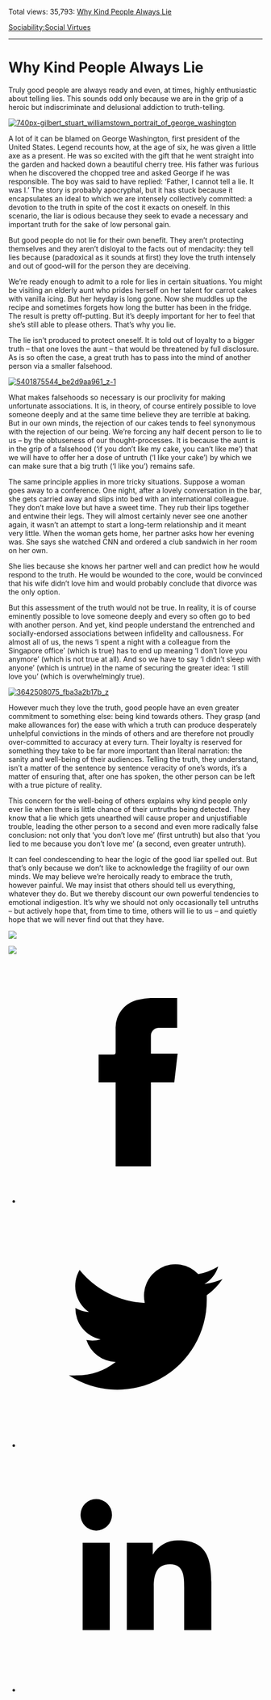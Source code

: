 Total views: 35,793: [Why Kind People Always Lie](https://www.theschooloflife.com/thebookoflife/why-kind-people-always-lie/)

[Sociability:](https://www.theschooloflife.com/thebookoflife/category/sociability/)[Social Virtues](https://www.theschooloflife.com/thebookoflife/category/sociability/social-virtues/)

* * *

# Why Kind People Always Lie
<style>
						.alignnone {
  display: block;
  margin-left: auto;
  margin-right: auto;
  align: center:
}

.addtoany_share_save_container {
display:none;
}

.wp-block-image {
		display: block;
  margin-left: auto;
  margin-right: auto;
  width: 50%;
}

.aligncenter {
display: block;
  margin-left: auto;
  margin-right: auto;
  align: center:
}

@media only screen and (max-width: 500px) {
  .wp-block-image {
		display: block;
  margin-left: auto;
  margin-right: auto;
  width: 100%;
} }

h1 {max-width: 600px !important;
}
.s18-single-post .content-area .site-main article .post-cat-header-display + .old-wrapper p {
    font-size: 1.200em
}
						</style>

Truly good people are always ready and even, at times, highly enthusiastic about telling lies. This sounds odd only because we are in the grip of a heroic but indiscriminate and delusional addiction to truth-telling.

[![740px-gilbert_stuart_williamstown_portrait_of_george_washington](https://www.theschooloflife.com/thebookoflife/wp-content/uploads/2016/10/740px-Gilbert_Stuart_Williamstown_Portrait_of_George_Washington.jpg)](http://www.thebookoflife.org/wp-content/uploads/2016/10/740px-Gilbert_Stuart_Williamstown_Portrait_of_George_Washington.jpg)

A lot of it can be blamed on George Washington, first president of the United States. Legend recounts how, at the age of six, he was given a little axe as a present. He was so excited with the gift that he went straight into the garden and hacked down a beautiful cherry tree. His father was furious when he discovered the chopped tree and asked George if he was responsible. The boy was said to have replied: ‘Father, I cannot tell a lie. It was I.’ The story is probably apocryphal, but it has stuck because it encapsulates an ideal to which we are intensely collectively committed: a devotion to the truth in spite of the cost it exacts on oneself. In this scenario, the liar is odious because they seek to evade a necessary and important truth for the sake of low personal gain.

But good people do not lie for their own benefit. They aren’t protecting themselves and they aren’t disloyal to the facts out of mendacity: they tell lies because (paradoxical as it sounds at first) they love the truth intensely and out of good-will for the person they are deceiving.

We’re ready enough to admit to a role for lies in certain situations. You might be visiting an elderly aunt who prides herself on her talent for carrot cakes with vanilla icing. But her heyday is long gone. Now she muddles up the recipe and sometimes forgets how long the butter has been in the fridge. The result is pretty off-putting. But it’s deeply important for her to feel that she’s still able to please others. That’s why you lie.

The lie isn’t produced to protect oneself. It is told out of loyalty to a bigger truth – that one loves the aunt – that would be threatened by full disclosure. As is so often the case, a great truth has to pass into the mind of another person via a smaller falsehood.

[![5401875544_be2d9aa961_z-1](https://www.theschooloflife.com/thebookoflife/wp-content/uploads/2016/10/5401875544_be2d9aa961_z-1.jpg)](http://www.thebookoflife.org/wp-content/uploads/2016/10/5401875544_be2d9aa961_z-1.jpg)

What makes falsehoods so necessary is our proclivity for making unfortunate associations. It is, in theory, of course entirely possible to love someone deeply and at the same time believe they are terrible at baking. But in our own minds, the rejection of our cakes tends to feel synonymous with the rejection of our being. We’re forcing any half decent person to lie to us – by the obtuseness of our thought-processes. It is because the aunt is in the grip of a falsehood (‘if you don’t like my cake, you can’t like me’) that we will have to offer her a dose of untruth (‘I like your cake’) by which we can make sure that a big truth (‘I like you’) remains safe.

The same principle applies in more tricky situations. Suppose a woman goes away to a conference. One night, after a lovely conversation in the bar, she gets carried away and slips into bed with an international colleague. They don’t make love but have a sweet time. They rub their lips together and entwine their legs. They will almost certainly never see one another again, it wasn’t an attempt to start a long-term relationship and it meant very little. When the woman gets home, her partner asks how her evening was. She says she watched CNN and ordered a club sandwich in her room on her own.

She lies because she knows her partner well and can predict how he would respond to the truth. He would be wounded to the core, would be convinced that his wife didn’t love him and would probably conclude that divorce was the only option.

But this assessment of the truth would not be true. In reality, it is of course eminently possible to love someone deeply and every so often go to bed with another person. And yet, kind people understand the entrenched and socially-endorsed associations between infidelity and callousness. For almost all of us, the news ‘I spent a night with a colleague from the Singapore office’ (which is true) has to end up meaning ‘I don’t love you anymore’ (which is not true at all). And so we have to say ‘I didn’t sleep with anyone’ (which is untrue) in the name of securing the greater idea: ‘I still love you’ (which is overwhelmingly true).

[![3642508075_fba3a2b17b_z](https://www.theschooloflife.com/thebookoflife/wp-content/uploads/2016/10/3642508075_fba3a2b17b_z.jpg)](http://www.thebookoflife.org/wp-content/uploads/2016/10/3642508075_fba3a2b17b_z.jpg)

However much they love the truth, good people have an even greater commitment to something else: being kind towards others. They grasp (and make allowances for) the ease with which a truth can produce desperately unhelpful convictions in the minds of others and are therefore not proudly over-committed to accuracy at every turn. Their loyalty is reserved for something they take to be far more important than literal narration: the sanity and well-being of their audiences. Telling the truth, they understand, isn’t a matter of the sentence by sentence veracity of one’s words, it’s a matter of ensuring that, after one has spoken, the other person can be left with a true picture of reality.

This concern for the well-being of others explains why kind people only ever lie when there is little chance of their untruths being detected. They know that a lie which gets unearthed will cause proper and unjustifiable trouble, leading the other person to a second and even more radically false conclusion: not only that ‘you don’t love me’ (first untruth) but also that ‘you lied to me because you don’t love me’ (a second, even greater untruth).

It can feel condescending to hear the logic of the good liar spelled out. But that’s only because we don’t like to acknowledge the fragility of our own minds. We may believe we’re heroically ready to embrace the truth, however painful. We may insist that others should tell us everything, whatever they do. But we thereby discount our own powerful tendencies to emotional indigestion. It’s why we should not only occasionally tell untruths – but actively hope that, from time to time, others will lie to us – and quietly hope that we will never find out that they have.

[![](https://img.youtube.com/vi/v1E0xsiYMr0/0.jpg)](https://www.youtube.com/embed/v1E0xsiYMr0 '')

[![](https://img.youtube.com/vi/steu0fYGqhQ/0.jpg)](https://www.youtube.com/embed/steu0fYGqhQ '')
<style>
    .iframe-class { display: block !important; }
</style>

- [<svg xmlns="http://www.w3.org/2000/svg" viewbox="0 0 26 26"><title>Facebook</title>
                    <g>
                        <path d="M8.38,10H9.92c.2,0,.29,0,.29-.28,0-.82,0-1.64,0-2.46a3.05,3.05,0,0,1,2.57-3.15A7.22,7.22,0,0,1,14,3.95c.86,0,1.71,0,2.57,0h.25v3.2h-2A.85.85,0,0,0,14,8c0,.62,0,1.24,0,1.91h2.87L16.51,13H14v9H10.21V13H8.38Z"></path>
                    </g>
                </svg>](http://www.facebook.com/sharer/sharer.php?u=https://www.theschooloflife.com/thebookoflife/why-kind-people-always-lie/)
- [<svg xmlns="http://www.w3.org/2000/svg" viewbox="0 0 26 26"><title>Twitter</title>
                    <path d="M21.69,7.9a6.75,6.75,0,0,1-1.94.53,3.39,3.39,0,0,0,1.48-1.87,6.76,6.76,0,0,1-2.14.82,3.38,3.38,0,0,0-5.75,3.08,9.59,9.59,0,0,1-7-3.53,3.38,3.38,0,0,0,1,4.51A3.36,3.36,0,0,1,5.89,11v0A3.38,3.38,0,0,0,8.6,14.37a3.39,3.39,0,0,1-1.53.06,3.38,3.38,0,0,0,3.15,2.35A6.78,6.78,0,0,1,6,18.22a6.87,6.87,0,0,1-.81,0A9.6,9.6,0,0,0,20,10.08q0-.22,0-.44A6.86,6.86,0,0,0,21.69,7.9Z"></path>
                </svg>](http://twitter.com/share?url=https://www.theschooloflife.com/thebookoflife/why-kind-people-always-lie/&text=&via=theschooloflife)
- [<svg xmlns="http://www.w3.org/2000/svg" viewbox="0 0 26 26"><title>LinkedIn</title>
<path class="cls-2" d="M6.67,10H9.58v9.36H6.67ZM8.13,5.32A1.69,1.69,0,1,1,6.44,7,1.69,1.69,0,0,1,8.13,5.32"></path><path class="cls-2" d="M11.41,10H14.2v1.28h0A3.06,3.06,0,0,1,17,9.75c2.95,0,3.49,1.94,3.49,4.46v5.14H17.57V14.79c0-1.09,0-2.48-1.51-2.48s-1.75,1.18-1.75,2.4v4.63H11.41Z"></path></svg>](https://www.linkedin.com/shareArticle?mini=true&url=https://www.theschooloflife.com/thebookoflife/why-kind-people-always-lie/)

